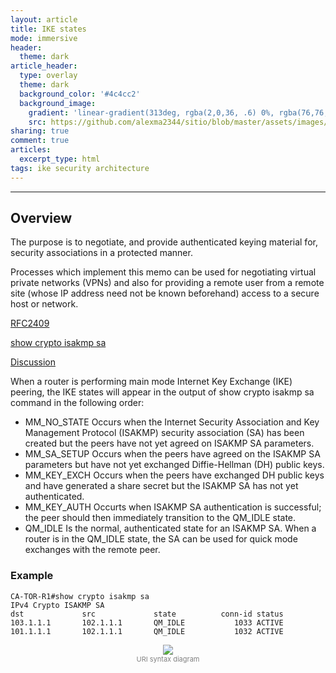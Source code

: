 ```yaml
---
layout: article
title: IKE states
mode: immersive
header:
  theme: dark
article_header:
  type: overlay
  theme: dark
  background_color: '#4c4cc2'
  background_image:
    gradient: 'linear-gradient(313deg, rgba(2,0,36, .6) 0%, rgba(76,76,194, .6) 47%, rgba(0,212,255, .6) 100%)'
    src: https://github.com/alexma2344/sitio/blob/master/assets/images/rainbows.jpg?raw=true"
sharing: true
comment: true
articles:
  excerpt_type: html
tags: ike security architecture
---
```


<!--more-->

---

## Overview
   The purpose is to negotiate,
   and provide authenticated keying material for, security associations
   in a protected manner.

   Processes which implement this memo can be used for negotiating
   virtual private networks (VPNs) and also for providing a remote user
   from a remote site (whose IP address need not be known beforehand)
   access to a secure host or network.

[RFC2409](https://datatracker.ietf.org/doc/html/rfc2409#section-2)


[show crypto isakmp sa](https://www.cisco.com/c/en/us/td/docs/ios-xml/ios/security/s1/sec-s1-cr-book/sec-cr-s3.html#wp5743341910)


[Discussion](https://community.cisco.com/t5/network-security/quot-show-crypto-isakmp-sa-quot-explanation/td-p/1074312#:~:text=The%20output%20of%20show%20cry,isakmp%20SA%20was%20built%20successfuly.)

When a router is performing main mode Internet Key Exchange (IKE) peering, the IKE states will appear in the output of show crypto isakmp sa command in the following order:

- MM_NO_STATE
  Occurs when the Internet Security Association and Key Management Protocol (ISAKMP) security association (SA) has been created but the peers have not yet agreed on ISAKMP SA parameters.
- MM_SA_SETUP
  Occurs when the peers have agreed on the ISAKMP SA parameters but have not yet exchanged Diffie-Hellman (DH) public keys.
- MM_KEY_EXCH
  Occurs when the peers have exchanged DH public keys and have generated a share secret but the ISAKMP SA has not yet authenticated.
- MM_KEY_AUTH
  Occurts when ISAKMP SA authentication is successful; the peer should then immediately transition to the QM_IDLE state.
- QM_IDLE
  Is the normal, authenticated state for an ISAKMP SA. When a router is in the QM_IDLE state, the SA can be used for quick mode exchanges with the remote peer.

### Example

    CA-TOR-R1#show crypto isakmp sa
    IPv4 Crypto ISAKMP SA
    dst             src             state          conn-id status
    103.1.1.1       102.1.1.1       QM_IDLE           1033 ACTIVE
    101.1.1.1       102.1.1.1       QM_IDLE           1032 ACTIVE


<center><img src="https://github.com/alexma2344/sitio/blob/master/assets/images/IKE status.png?raw=true"></center>
<div style="text-align: center;">
    <span style="font-size:11px; color:grey">
        URI syntax diagram 
    </span>
</div>

